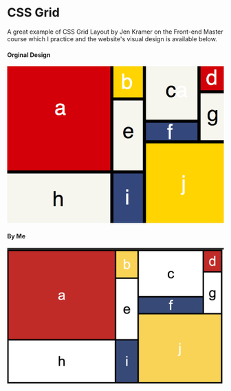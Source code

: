 # CSS Grid

A great example of CSS Grid Layout by Jen Kramer on the Front-end Master course which I practice and the website's visual design is available below.

<h4>Orginal Design</h4>
<img src="Mondrian.png" alt="Original design">

<h4>By Me</h4>
<img src="final.png" alt="Final Result">
